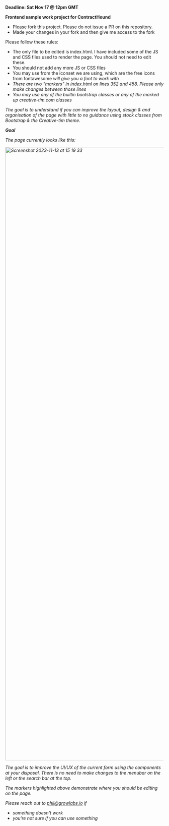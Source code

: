 **Deadline: Sat  Nov 17 @ 12pm GMT**

**Frontend sample work project for ContractHound**

* Please fork this project. Please do not issue a PR on this repository.
* Made your changes in your fork and then give me access to the fork

Please follow these rules:

* The only file to be edited is index.html. I have included some of the JS and CSS files used to render the page. You should not need to edit these.
* You should not add any more JS or CSS files
* You may use from the iconset we are using, which are the free icons from fontawesome <i style="fa fa-iconname"> will give you a font to work with
* There are two "markers" in index.html on lines 352 and 458. Please only make changes between those lines
* You may use any of the builtin bootstrap classes or any of the marked up creative-tim.com classes

The goal is to understand if you can improve the layout, design & and organisation of the page with little to no guidance using stock classes from Bootstrap & the Creative-tim theme.

**Goal** 

The page currently looks like this:

<img width="1946" alt="Screenshot 2023-11-13 at 15 19 33" src="https://github.com/pjr/frontend-sample/assets/46494/28a746e0-80d1-439e-9a1f-04081256b712">

The goal is to improve the UI/UX of the current form using the components at your disposal. There is no need to make changes to the menubar on the left or the search bar at the top. 

The markers highlighted above demonstrate where you should be editing on the page.

Please reach out to phil@growlabs.io if
* something doesn't work
* you're not sure if you can use something 
